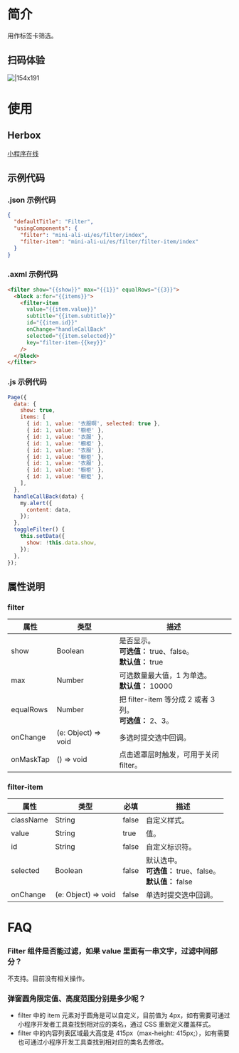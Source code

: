 # 简介

用作标签卡筛选。

## 扫码体验

![|154x191](https://mdn.alipayobjects.com/afts/img/A*vSyvTL5GeJAAAAAAAAAAAABkAa8wAA/original?bz=openpt_doc&t=W1waafhpQGo-GEu68p5nYwAAAABkMK8AAAAA#align=left&display=inline&height=191&margin=%5Bobject%20Object%5D&originHeight=191&originWidth=154&status=done&style=none&width=154)

# 使用

## Herbox

[小程序在线](https://herbox-embed.alipay.com/s/doc-aliui-filter?theme=light&previewZoom=75&chInfo=openhome-doc)

## 示例代码

### .json 示例代码

```json
{
  "defaultTitle": "Filter",
  "usingComponents": {
    "filter": "mini-ali-ui/es/filter/index",
    "filter-item": "mini-ali-ui/es/filter/filter-item/index"
  }
}
```

### .axml 示例代码

```html
<filter show="{{show}}" max="{{1}}" equalRows="{{3}}">
  <block a:for="{{items}}">
    <filter-item
      value="{{item.value}}"
      subtitle="{{item.subtitle}}"
      id="{{item.id}}"
      onChange="handleCallBack"
      selected="{{item.selected}}"
      key="filter-item-{{key}}"
    />
  </block>
</filter>
```

### .js 示例代码

```javascript
Page({
  data: {
    show: true,
    items: [
      { id: 1, value: '衣服啊', selected: true },
      { id: 1, value: '橱柜' },
      { id: 1, value: '衣服' },
      { id: 1, value: '橱柜' },
      { id: 1, value: '衣服' },
      { id: 1, value: '橱柜' },
      { id: 1, value: '衣服' },
      { id: 1, value: '橱柜' },
      { id: 1, value: '橱柜' },
    ],
  },
  handleCallBack(data) {
    my.alert({
      content: data,
    });
  },
  toggleFilter() {
    this.setData({
      show: !this.data.show,
    });
  },
});
```

## 属性说明

### filter

| **属性** | **类型** | **描述** |
| --- | --- | --- |
| show | Boolean | 是否显示。<br />**可选值：** true、false。<br />**默认值：** true |
| max | Number | 可选数量最大值，1 为单选。<br />**默认值：** 10000 |
| equalRows | Number | 把 filter-item 等分成 2 或者 3 列。<br />**可选值：** 2、3。 |
| onChange | (e: Object) => void | 多选时提交选中回调。 |
| onMaskTap | () => void | 点击遮罩层时触发，可用于关闭 filter。 |

### filter-item

| **属性** | **类型** | **必填** | **描述** |
| --- | --- | --- | --- |
| className | String | false | 自定义样式。 |
| value | String | true | 值。 |
| id | String | false | 自定义标识符。 |
| selected | Boolean | false | 默认选中。<br />**可选值：** true、false。<br />**默认值：** false |
| onChange | (e: Object) => void | false | 单选时提交选中回调。 |

# FAQ

### Filter 组件是否能过滤，如果 value 里面有一串文字，过滤中间部分？

不支持。目前没有相关操作。

### 弹窗圆角限定值、高度范围分别是多少呢？

- filter 中的 item 元素对于圆角是可以自定义，目前值为 4px，如有需要可通过小程序开发者工具查找到相对应的类名，通过 CSS 重新定义覆盖样式。
- filter 中的内容列表区域最大高度是 415px（max-height: 415px;），如有需要也可通过小程序开发工具查找到相对应的类名去修改。

